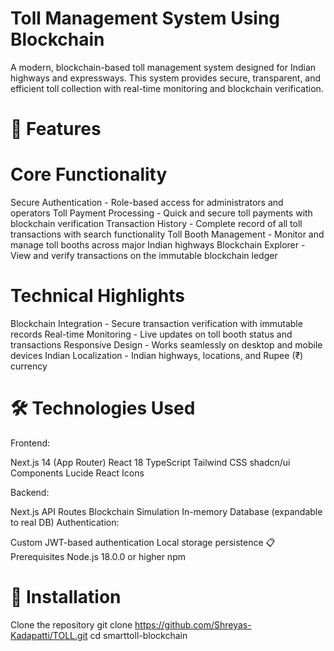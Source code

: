 # Toll Management System Using Blockchain 
A modern, blockchain-based toll management system designed for Indian highways and expressways. This system provides secure, transparent, and efficient toll collection with real-time monitoring and blockchain verification.

# 🚗 Features
# Core Functionality
Secure Authentication - Role-based access for administrators and operators
Toll Payment Processing - Quick and secure toll payments with blockchain verification
Transaction History - Complete record of all toll transactions with search functionality
Toll Booth Management - Monitor and manage toll booths across major Indian highways
Blockchain Explorer - View and verify transactions on the immutable blockchain ledger



# Technical Highlights
Blockchain Integration - Secure transaction verification with immutable records
Real-time Monitoring - Live updates on toll booth status and transactions
Responsive Design - Works seamlessly on desktop and mobile devices
Indian Localization - Indian highways, locations, and Rupee (₹) currency



# 🛠️ Technologies Used
Frontend:

Next.js 14 (App Router)
React 18
TypeScript
Tailwind CSS
shadcn/ui Components
Lucide React Icons


Backend:

Next.js API Routes
Blockchain Simulation
In-memory Database (expandable to real DB)
Authentication:

Custom JWT-based authentication
Local storage persistence
📋 Prerequisites
Node.js 18.0.0 or higher
npm 



# 🚀 Installation
Clone the repository
git clone https://github.com/Shreyas-Kadapatti/TOLL.git
cd smarttoll-blockchain
